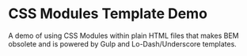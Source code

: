 # CSS Modules Template Demo
A demo of using CSS Modules within plain HTML files that makes BEM obsolete and is powered by Gulp and Lo-Dash/Underscore templates.

